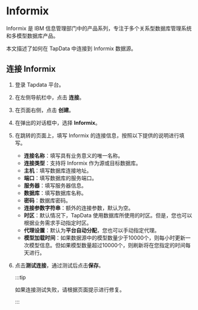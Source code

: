# Informix


Informix 是 IBM 信息管理部门中的产品系列，专注于多个关系型数据库管理系统和多模型数据库产品。

本文描述了如何在 TapData 中连接到 Informix 数据源。

## 连接 Informix

1. 登录 Tapdata 平台。

2. 在左侧导航栏中，点击 **连接**。

3. 在页面右侧，点击 **创建**。

4. 在弹出的对话框中，选择 **Informix**。

5. 在跳转的页面上，填写 Informix 的连接信息，按照以下提供的说明进行填写。

    * **连接名称**：填写具有业务意义的唯一名称。
    * **连接类型**：支持将 Informix 作为源或目标数据库。
    * **主机**：填写数据库连接地址。
    * **端口**：填写数据库的服务端口。
    * **服务器**：填写服务器信息。
    * **数据库**：填写数据库名称。
    * **密码**：数据库密码。
    * **连接参数字符串**：额外的连接参数，默认为空。
    * **时区**：默认情况下，TapData 使用数据库所使用的时区。但是，您也可以根据业务需求手动指定时区。
    * **代理设置**：默认为**平台自动分配**，您也可以手动指定代理。
    * **模型加载时间**：如果数据源中的模型数量少于10000个，则每小时更新一次模型信息。但如果模型数量超过10000个，则刷新将在您指定的时间每天进行。

6. 点击**测试连接**，通过测试后点击**保存**。

   :::tip

   如果连接测试失败，请根据页面提示进行修复。

   :::
